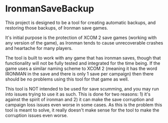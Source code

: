 # IronmanSaveBackup

This project is designed to be a tool for creating automatic backups, and restoring those backups, of Ironman save games.

It's initial purpose is the protection of XCOM 2 save games (working with any version of the game), as Ironman tends to cause unrecoverable crashes and heartache for many players.

The tool is built to work with any game that has ironman saves, though that functionality will not be fully tested and integrated for the time being. If the game uses a similar naming scheme to XCOM 2 (meaning it has the word IRONMAN in the save and there is only 1 save per campaign) then there should be no problems using this tool for that game as well.

This tool is NOT intended to be used for save scumming, and you may run into issues trying to use it as such. This is done for two reasons: 1) it's against the spirit of ironman and 2) it can make the save corruption and campaign loss issues even worse in some cases. As this is the problem this tool is meant to solve, it really doesn't make sense for the tool to make the corruption issues even worse.
